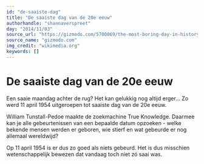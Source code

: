 ```yaml
---
id: "de-saaiste-dag"
title: "De saaiste dag van de 20e eeuw"
authorhandle: "shannaverspreet"
day: "2014/11/03"
source_url: "https://gizmodo.com/5700069/the-most-boring-day-in-history-was-april-11-1954"
source_name: "gizmodo.com"
img_credit: "wikimedia.org"
keywords: []
---
```

# De saaiste dag van de 20e eeuw
Een saaie maandag achter de rug? Het kan gelukkig nog altijd erger... Zo werd 11 april 1954 uitgeroepen tot saaiste dag van de 20e eeuw.

William Tunstall-Pedoe maakte de zoekmachine True Knowledge. Daarmee kan je alle gebeurtenissen van een bepaalde datum opzoeken - welke bekende mensen werden er geboren, wie stierf en wat gebeurde er nog allemaal wereldwijd?

Op 11 april 1954 is er dus zo goed als niets gebeurd. Het is dus misschien wetenschappelijk bewezen dat vandaag toch niet zó saai was.